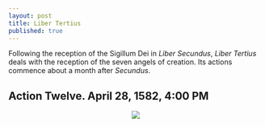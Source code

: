 ```yaml
---
layout: post
title: Liber Tertius
published: true
---
```


Following the reception of the Sigillum Dei in *Liber Secundus*, *Liber Tertius* deals with the reception of the seven angels of creation. Its actions commence about a month after *Secundus*.

## Action Twelve. April 28, 1582, 4:00 PM

<center><img src="http://s21.postimg.org/vgttrzqbb/astro_2gw_02_action_12_69704_65202.gif"></center>

